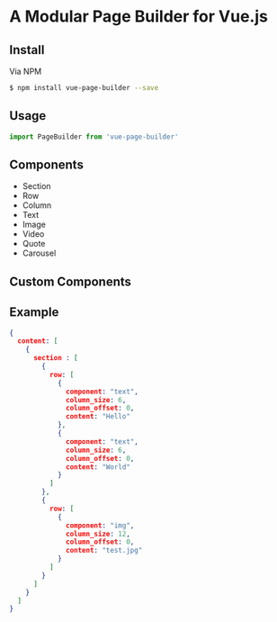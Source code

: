 # A Modular Page Builder for Vue.js

## Install

Via NPM

``` bash
$ npm install vue-page-builder --save
```

## Usage

``` js
import PageBuilder from 'vue-page-builder'
```

## Components

- Section
- Row
- Column
- Text
- Image
- Video
- Quote
- Carousel

## Custom Components

## Example

``` json
{
  content: [
    {
      section : [
        {
          row: [
            {
              component: "text",
              column_size: 6,
              column_offset: 0,
              content: "Hello"
            },
            {
              component: "text",
              column_size: 6,
              column_offset: 0,
              content: "World"
            }
          ]
        },
        {
          row: [
            {
              component: "img",
              column_size: 12,
              column_offset: 0,
              content: "test.jpg"
            }
          ]
        }
      ]
    }
  ]
}
```